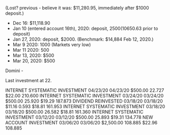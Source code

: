 (Lost? previous - believe it was: $11,280.95, immediately after $1000 deposit.)

* Dec 16: $11,118.90
* Jan 10 (entered account 16th), 2020: deposit, $2500 ($10650.63 prior to deposit)
* Jan 27, 2020: deposit, $2000. (Benchmark: $14,884 Feb 12, 2020.)
* Mar 9 2020: 1000 (Markets very low)
* Mar 11 2020: 500
* Mar 13, 2020: $500
* Mar 20, 2020: $500


Domini - 

Last investment at 22. 

INTERNET SYSTEMATIC INVESTMENT
04/23/20
04/23/20
$500.00
22.727
$22.00
210.600
INTERNET SYSTEMATIC INVESTMENT
03/24/20
03/24/20
$500.00
25.920
$19.29
187.873
DIVIDEND REINVESTED
03/18/20
03/18/20
$11.16
0.593
$18.81
161.953
INTERNET SYSTEMATIC INVESTMENT
03/18/20
03/18/20
$500.00
26.582
$18.81
161.360
INTERNET SYSTEMATIC INVESTMENT
03/12/20
03/12/20
$500.00
25.893
$19.31
134.778
NEW ACCOUNT INVESTMENT
03/06/20
03/06/20
$2,500.00
108.885
$22.96
108.885